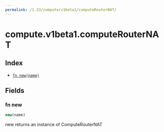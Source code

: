 ```yaml
---
permalink: /1.33/compute/v1beta1/computeRouterNAT/
---
```


# compute.v1beta1.computeRouterNAT



## Index

* [`fn new(name)`](#fn-new)

## Fields

### fn new

```ts
new(name)
```

new returns an instance of ComputeRouterNAT